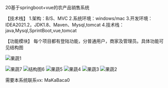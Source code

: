 20基于springboot+vue的农产品销售系统

【技术栈】
1.架构：B/S、MVC
2.系统环境：windows/mac
3.开发环境：IDEA2021.2，JDK1.8、Maven、Mysql,tomcat
4.技术栈：java,Mysql,SprintBoot,vue,tomcat

【功能模块】
每个项目都有登陆功能，分普通用户，商家及管理员。具体功能可见结构图


![果蔬1](https://github.com/MaCa-BaKa/vegetable-and-fruit-store/assets/102128690/6f31c22d-7e84-43ba-ac28-cbbd2b6488ca)

![果蔬7](https://github.com/MaCa-BaKa/vegetable-and-fruit-store/assets/102128690/e121ade9-c556-4855-b1be-1d6df9ba4016)
![结构图6](https://github.com/MaCa-BaKa/vegetable-and-fruit-store/assets/102128690/9819b14f-df80-46cf-8dff-65c67bef8972)
![果蔬5](https://github.com/MaCa-BaKa/vegetable-and-fruit-store/assets/102128690/f770a6f1-23d2-43c2-b8cb-7c865f63b860)
![果蔬4](https://github.com/MaCa-BaKa/vegetable-and-fruit-store/assets/102128690/9bb1a6f8-8384-4bb8-8bb9-851956d0b6b5)
![果蔬3](https://github.com/MaCa-BaKa/vegetable-and-fruit-store/assets/102128690/9f218cd2-a0a2-4f5a-95e2-636f614476d9)
![果蔬2](https://github.com/MaCa-BaKa/vegetable-and-fruit-store/assets/102128690/1c7dd9f4-3281-4a03-85e2-ff79a85fc292)








需要本系统联系vx: MaKaBaca0
